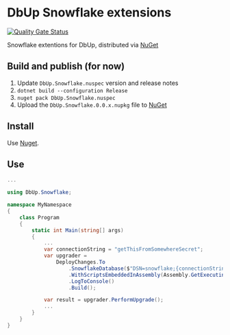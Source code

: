 # DbUp Snowflake extensions

[![Quality Gate Status](https://sonarcloud.io/api/project_badges/measure?project=Viostream_dbup-snowflake&metric=alert_status)](https://sonarcloud.io/dashboard?id=Viostream_dbup-snowflake)

Snowflake extentions for DbUp, distributed via [NuGet](https://www.nuget.org/packages/DbUp.Snowflake)

## Build and publish (for now)

1. Update `DbUp.Snowflake.nuspec` version and release notes
2. `dotnet build --configuration Release`
3. `nuget pack DbUp.Snowflake.nuspec`
4. Upload the `DbUp.Snowflake.0.0.x.nupkg` file to [NuGet](https://nuget.org)

## Install

Use [Nuget](https://www.nuget.org/packages/DbUp.Snowflake/).

## Use

```csharp
...

using DbUp.Snowflake;

namespace MyNamespace
{
    class Program
    {
        static int Main(string[] args)
        {
            ...
            var connectionString = "getThisFromSomewhereSecret";
            var upgrader =
                DeployChanges.To
                    .SnowflakeDatabase($"DSN=snowflake;{connectionString}", "JOURNAL_SCHEMA")
                    .WithScriptsEmbeddedInAssembly(Assembly.GetExecutingAssembly())
                    .LogToConsole()
                    .Build();

            var result = upgrader.PerformUpgrade();
            ...
        }
    }
}
```
